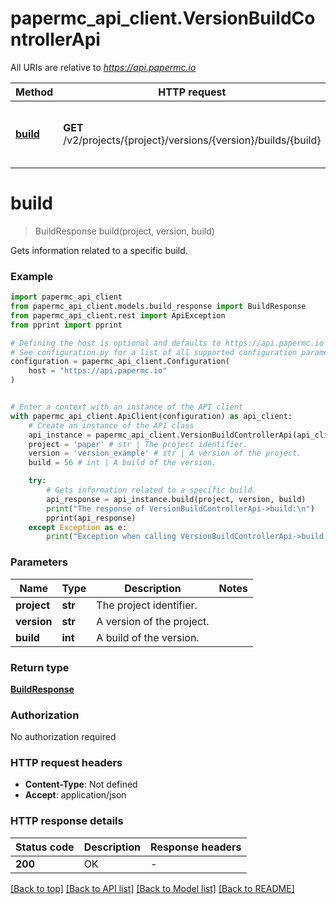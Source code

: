 # papermc_api_client.VersionBuildControllerApi

All URIs are relative to *https://api.papermc.io*

Method | HTTP request | Description
------------- | ------------- | -------------
[**build**](VersionBuildControllerApi.md#build) | **GET** /v2/projects/{project}/versions/{version}/builds/{build} | Gets information related to a specific build.


# **build**
> BuildResponse build(project, version, build)

Gets information related to a specific build.

### Example


```python
import papermc_api_client
from papermc_api_client.models.build_response import BuildResponse
from papermc_api_client.rest import ApiException
from pprint import pprint

# Defining the host is optional and defaults to https://api.papermc.io
# See configuration.py for a list of all supported configuration parameters.
configuration = papermc_api_client.Configuration(
    host = "https://api.papermc.io"
)


# Enter a context with an instance of the API client
with papermc_api_client.ApiClient(configuration) as api_client:
    # Create an instance of the API class
    api_instance = papermc_api_client.VersionBuildControllerApi(api_client)
    project = 'paper' # str | The project identifier.
    version = 'version_example' # str | A version of the project.
    build = 56 # int | A build of the version.

    try:
        # Gets information related to a specific build.
        api_response = api_instance.build(project, version, build)
        print("The response of VersionBuildControllerApi->build:\n")
        pprint(api_response)
    except Exception as e:
        print("Exception when calling VersionBuildControllerApi->build: %s\n" % e)
```



### Parameters


Name | Type | Description  | Notes
------------- | ------------- | ------------- | -------------
 **project** | **str**| The project identifier. | 
 **version** | **str**| A version of the project. | 
 **build** | **int**| A build of the version. | 

### Return type

[**BuildResponse**](BuildResponse.md)

### Authorization

No authorization required

### HTTP request headers

 - **Content-Type**: Not defined
 - **Accept**: application/json

### HTTP response details

| Status code | Description | Response headers |
|-------------|-------------|------------------|
**200** | OK |  -  |

[[Back to top]](#) [[Back to API list]](../README.md#documentation-for-api-endpoints) [[Back to Model list]](../README.md#documentation-for-models) [[Back to README]](../README.md)

